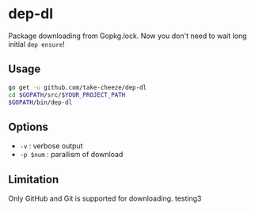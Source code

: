 # dep-dl
Package downloading from Gopkg.lock.
Now you don't need to wait long initial `dep ensure`!

## Usage
```bash
go get -u github.com/take-cheeze/dep-dl
cd $GOPATH/src/$YOUR_PROJECT_PATH
$GOPATH/bin/dep-dl
```

## Options
- `-v` : verbose output
- `-p $num` : parallism of download

## Limitation
Only GitHub and Git is supported for downloading.
testing3
